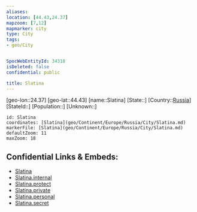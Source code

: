 ```yaml
---
aliases: 
location: [44.43,24.37]
mapzoom: [7,12] 
mapmarker: city 
type: City
tags:
- geo/City


SpocWebEntityId: 34318
isDeleted: false
confidential: public

title: Slatina
---
```

[geo-lon::24.37]
[geo-lat::44.43]
[name::Slatina]
[State::]
[Country::[Russia](geo/Continent/Europe/Russia.md)]
[StateId::]
[Population::]
[Unknown::]


```leaflet
id: Slatina
coordinates: [Slatina](geo/Continent/Europe/Russia/City/Slatina.md)
markerFile: [Slatina](geo/Continent/Europe/Russia/City/Slatina.md)
defaultZoom: 11 
maxZoom: 18
```


## Confidential Links & Embeds: 
- [Slatina](../../../../../../_public/geo/Continent/Europe/Russia/City/Slatina.md) 
- [Slatina.internal](../../../../../../_internal/geo/Continent/Europe/Russia/City/Slatina.internal.md) 
- [Slatina.protect](../../../../../../_protect/geo/Continent/Europe/Russia/City/Slatina.protect.md) 
- [Slatina.private](../../../../../../_private/geo/Continent/Europe/Russia/City/Slatina.private.md) 
- [Slatina.personal](../../../../../../_personal/geo/Continent/Europe/Russia/City/Slatina.personal.md) 
- [Slatina.secret](../../../../../../_secret/geo/Continent/Europe/Russia/City/Slatina.secret.md) 
